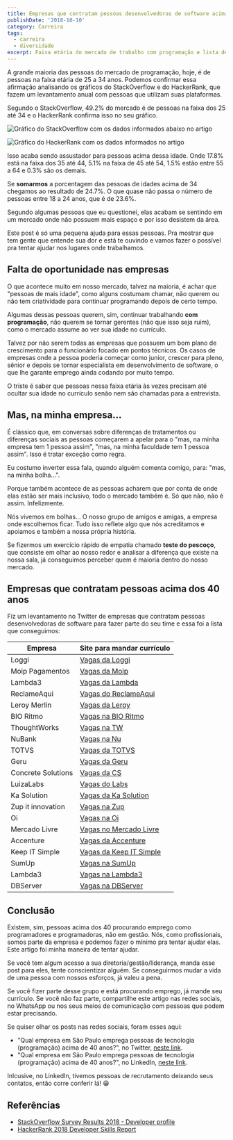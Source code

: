 ```yaml
---
title: Empresas que contratam pessoas desenvolvedoras de software acima dos 40 anos
publishDate: '2018-10-10'
category: Carreira
tags:
  - carreira
  - diversidade
excerpt: Faixa etária do mercado de trabalho com programação e lista de empresas que contratam pessoas acima dos 40 anos de idade.
---
```


A grande maioria das pessoas do mercado de programação, hoje, é de pessoas na faixa etária de 25 a 34 anos. Podemos confirmar essa afirmação analisando os gráficos do StackOverflow e do HackerRank, que fazem um levantamento anual com pessoas que utilizam suas plataformas.

Segundo o StackOverflow, 49.2% do mercado é de pessoas na faixa dos 25 até 34 e o HackerRank confirma isso no seu gráfico.

![Gráfico do StackOverflow com os dados informados abaixo no artigo](~/assets/images/posts/grafico-idade-stackoverflow.png)

![Gráfico do HackerRank com os dados informados no artigo](~/assets/images/posts/grafico-idade-hackerrank.png)

Isso acaba sendo assustador para pessoas acima dessa idade. Onde 17.8% está na faixa dos 35 até 44, 5.1% na faixa de 45 até 54, 1.5% estão entre 55 a 64 e 0.3% são os demais.

Se **somarmos** a porcentagem das pessoas de idades acima de 34 chegamos ao resultado de 24.7%. O que quase não passa o número de pessoas entre 18 a 24 anos, que é de 23.6%.

Segundo algumas pessoas que eu questionei, elas acabam se sentindo em um mercado onde não possuem mais espaço e por isso desistem da área.

Este post é só uma pequena ajuda para essas pessoas. Pra mostrar que tem gente que entende sua dor e está te ouvindo e vamos fazer o possível pra tentar ajudar nos lugares onde trabalhamos.

## <a name='Faltadeoportunidadenasempresas'></a>Falta de oportunidade nas empresas

O que acontece muito em nosso mercado, talvez na maioria, é achar que "pessoas de mais idade", como alguns costumam chamar, não querem ou não tem criatividade para continuar programando depois de certo tempo.

Algumas dessas pessoas querem, sim, continuar trabalhando **com programação**, não querem se tornar gerentes (não que isso seja ruim), como o mercado assume ao ver sua idade no currículo.

Talvez por não serem todas as empresas que possuem um bom plano de crescimento para o funcionário focado em pontos técnicos. Os casos de empresas onde a pessoa poderia começar como junior, crescer para pleno, sênior e depois se tornar especialista em desenvolvimento de software, o que lhe garante emprego ainda codando por muito tempo.

O triste é saber que pessoas nessa faixa etária às vezes precisam até ocultar sua idade no currículo senão nem são chamadas para a entrevista.

## <a name='Masnaminhaempresa...'></a>Mas, na minha empresa...

É clássico que, em conversas sobre diferenças de tratamentos ou diferenças sociais as pessoas começarem a apelar para o "mas, na minha empresa tem 1 pessoa assim", "mas, na minha faculdade tem 1 pessoa assim". Isso é tratar exceção como regra.

Eu costumo inverter essa fala, quando alguém comenta comigo, para: "mas, na minha bolha...".

Porque também acontece de as pessoas acharem que por conta de onde elas estão ser mais inclusivo, todo o mercado também é. Só que não, não é assim. Infelizmente.

Nós vivemos em bolhas… O nosso grupo de amigos e amigas, a empresa onde escolhemos ficar. Tudo isso reflete algo que nós acreditamos e apoiamos e também a nossa própria história.

Se fizermos um exercício rápido de empatia chamado **teste do pescoço**, que consiste em olhar ao nosso redor e analisar a diferença que existe na nossa sala, já conseguimos perceber quem é maioria dentro do nosso mercado.

## <a name='Empresasquecontratampessoasacimados40anos'></a>Empresas que contratam pessoas acima dos 40 anos

Fiz um levantamento no Twitter de empresas que contratam pessoas desenvolvedoras de software para fazer parte do seu time e essa foi a lista que conseguimos:

| Empresa            | Site para mandar currículo                                                           |
| ------------------ | ------------------------------------------------------------------------------------ |
| Loggi              | [Vagas da Loggi](https://jobs.kenoby.com/loggi)                                      |
| Moip Pagamentos    | [Vagas da Moip](https://moip.com.br/trabalhe-conosco/)                               |
| Lambda3            | [Vagas da Lambda](https://lambda3.recruiterbox.com/)                                 |
| ReclameAqui        | [Vagas do ReclameAqui](https://jobs.kenoby.com/reclameaqui)                          |
| Leroy Merlin       | [Vagas da Leroy](https://jobs.kenoby.com/leroymerlin)                                |
| BIO Ritmo          | [Vagas na BIO Ritmo](https://www.bioritmo.com.br/trabalhe_conosco)                   |
| ThoughtWorks       | [Vagas na TW](https://www.thoughtworks.com/careers/jobs)                             |
| NuBank             | [Vagas na Nu](https://nubank.workable.com/)                                          |
| TOTVS              | [Vagas da TOTVS](https://www.totvs.com/trabalhe-conosco/trainee)                     |
| Geru               | [Vagas da Geru](https://www.linkedin.com/jobs/geru-vagas/)                           |
| Concrete Solutions | [Vagas da CS](https://www.concrete.com.br/vagas)                                     |
| LuizaLabs          | [Vagas do Labs](https://www.linkedin.com/jobs/luizalabs-vagas)                       |
| Ka Solution        | [Vagas da Ka Solution](https://www.linkedin.com/jobs/ka-solution-vagas)              |
| Zup it innovation  | [Vagas na Zup](https://www.linkedin.com/company/zup-it-solutions/)                   |
| Oi                 | [Vagas na Oi](https://www.oi.com.br/oi/sobre-a-oi/gente/gente/quero-trabalhar-na-oi) |
| Mercado Livre      | [Vagas no Mercado Livre](https://jobs.mercadolibre.com/?locale=pt_BR)                |
| Accenture          | [Vagas da Accenture](https://www.accenture.com/br-pt/careers/jobsearch)              |
| Keep IT Simple     | [Vagas da Keep IT Simple](https://jobs.kenoby.com/keepsimple)                        |
| SumUp              | [Vagas na SumUp](https://sumup.com/careers/positions/)                               |
| Lambda3            | [Vagas na Lambda3](https://www.lambda3.com.br/pessoas/)                              |
| DBServer           | [Vagas na DBServer](https://jobs.kenoby.com/dbserver)                                |

## <a name='Concluso'></a>Conclusão

Existem, sim, pessoas acima dos 40 procurando emprego como programadores e programadoras, não em gestão. Nós, como profissionais, somos parte da empresa e podemos fazer o mínimo pra tentar ajudar elas. Este artigo foi minha maneira de tentar ajudar.

Se você tem algum acesso a sua diretoria/gestão/liderança, manda esse post para eles, tente conscientizar alguém. Se conseguirmos mudar a vida de uma pessoa com nossos esforços, já valeu a pena.

Se você fizer parte desse grupo e está procurando emprego, já mande seu currículo. Se você não faz parte, compartilhe este artigo nas redes sociais, no WhatsApp ou nos seus meios de comunicação com pessoas que podem estar precisando.

Se quiser olhar os posts nas redes sociais, foram esses aqui:

- "Qual empresa em São Paulo emprega pessoas de tecnologia (programação) acima de 40 anos?", no Twitter, [neste link](https://twitter.com/1ilhas/status/1049604231727079425).
- "Qual empresa em São Paulo emprega pessoas de tecnologia (programação) acima de 40 anos?", no LinkedIn, [neste link](https://www.linkedin.com/feed/update/urn:li:activity:6455369858145099776).

Inlcusive, no LinkedIn, tivemos pessoas de recrutamento deixando seus contatos, então corre conferir lá! :grin:

## <a name='Referncias'></a>Referências

- [StackOverflow Survey Results 2018 - Developer profile](https://insights.stackoverflow.com/survey/2018/#developer-profile)
- [HackerRank 2018 Developer Skills Report](https://research.hackerrank.com/developer-skills/2018/)

